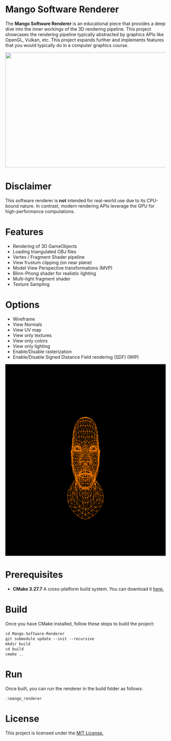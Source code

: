# Mango Software Renderer
The **Mango Software Renderer** is an educational piece that provides a deep
dive into the inner workings of the 3D rendering pipeline. This project showcases
the rendering pipeline typically abstracted by graphics APIs like OpenGL, Vulkan,
etc. This project expands further and implements features that you would
typically do in a computer graphics course.

<p align="center">
  <img width="640" height="360" src="https://github.com/dominicaq/Mango-Software-Renderer/blob/main/images/showcase.png">
</p>

# Disclaimer
This software renderer is **not** intended for real-world use due to its
CPU-bound nature. In contrast, modern rendering APIs leverage the GPU for high-performance computations.

# Features
- Rendering of 3D GameObjects
- Loading triangulated OBJ files
- Vertex / Fragment Shader pipeline
- View frustum clipping (on near plane)
- Model View Perspective transformations (MVP)
- Blinn-Phong shader for realistic lighting
- Multi-light fragment shader
- Texture Sampling

# Options
- Wireframe
- View Normals
- View UV map
- View only textures
- View only colors
- View only lighting
- Enable/Disable rasterization
- Enable/Disable Signed Distance Field rendering (SDF) (WIP)

<p align="center">
  <img width="800" height="600" src="https://github.com/dominicaq/Mango-Software-Renderer/blob/main/images/render_options.gif">
</p>

# Prerequisites
- **CMake 3.27.7** A cross-platform build system. You can download it [here.](https://cmake.org/download/)

# Build
Once you have CMake installed, follow these steps to build the project:
```console
cd Mango-Software-Renderer
git submodule update --init --recursive
mkdir build
cd build
cmake ..
```

# Run
Once built, you can run the renderer in the build folder as follows:
```console
.\mango_renderer
```

# License
This project is licensed under the [MIT License.](https://github.com/dominicaq/PureC-Software-renderer/blob/main/LICENSE)
